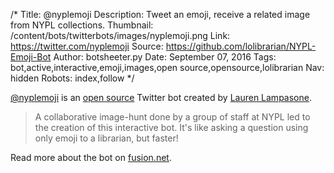 /*
Title: @nyplemoji
Description: Tweet an emoji, receive a related image from NYPL collections. 
Thumbnail: /content/bots/twitterbots/images/nyplemoji.png
Link: https://twitter.com/nyplemoji
Source: https://github.com/lolibrarian/NYPL-Emoji-Bot
Author: botsheeter.py
Date: September 07, 2016
Tags: bot,active,interactive,emoji,images,open source,opensource,lolibrarian
Nav: hidden
Robots: index,follow
*/

[@nyplemoji](https://twitter.com/nyplemoji) is an [open source](https://github.com/lolibrarian/NYPL-Emoji-Bot) Twitter bot created by [Lauren Lampasone](https://twitter.com/lolibrarian). 

> A collaborative image-hunt done by a group of staff at NYPL led to the creation of this interactive bot. It's like asking a question using only emoji to a librarian, but faster!

Read more about the bot on [fusion.net](http://fusion.net/story/337530/ny-public-library-twitter-bot-responds-to-emojis-with-archival-images/).
